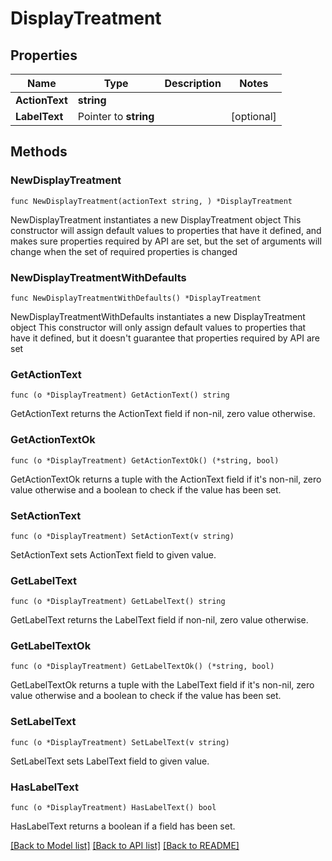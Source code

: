 # DisplayTreatment

## Properties

Name | Type | Description | Notes
------------ | ------------- | ------------- | -------------
**ActionText** | **string** |  | 
**LabelText** | Pointer to **string** |  | [optional] 

## Methods

### NewDisplayTreatment

`func NewDisplayTreatment(actionText string, ) *DisplayTreatment`

NewDisplayTreatment instantiates a new DisplayTreatment object
This constructor will assign default values to properties that have it defined,
and makes sure properties required by API are set, but the set of arguments
will change when the set of required properties is changed

### NewDisplayTreatmentWithDefaults

`func NewDisplayTreatmentWithDefaults() *DisplayTreatment`

NewDisplayTreatmentWithDefaults instantiates a new DisplayTreatment object
This constructor will only assign default values to properties that have it defined,
but it doesn't guarantee that properties required by API are set

### GetActionText

`func (o *DisplayTreatment) GetActionText() string`

GetActionText returns the ActionText field if non-nil, zero value otherwise.

### GetActionTextOk

`func (o *DisplayTreatment) GetActionTextOk() (*string, bool)`

GetActionTextOk returns a tuple with the ActionText field if it's non-nil, zero value otherwise
and a boolean to check if the value has been set.

### SetActionText

`func (o *DisplayTreatment) SetActionText(v string)`

SetActionText sets ActionText field to given value.


### GetLabelText

`func (o *DisplayTreatment) GetLabelText() string`

GetLabelText returns the LabelText field if non-nil, zero value otherwise.

### GetLabelTextOk

`func (o *DisplayTreatment) GetLabelTextOk() (*string, bool)`

GetLabelTextOk returns a tuple with the LabelText field if it's non-nil, zero value otherwise
and a boolean to check if the value has been set.

### SetLabelText

`func (o *DisplayTreatment) SetLabelText(v string)`

SetLabelText sets LabelText field to given value.

### HasLabelText

`func (o *DisplayTreatment) HasLabelText() bool`

HasLabelText returns a boolean if a field has been set.


[[Back to Model list]](../README.md#documentation-for-models) [[Back to API list]](../README.md#documentation-for-api-endpoints) [[Back to README]](../README.md)


